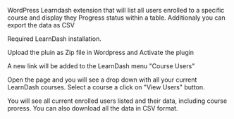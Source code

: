 WordPress Learndash extension that will list all users enrolled to a specific course and display they Progress status within a table. Additionaly you can export the data as CSV

Required LearnDash installation.

Upload the pluin as Zip file in Wordpress and Activate the plugin

A new link will be added to the LearnDash menu "Course Users"

Open the page and you will see a drop down with all your current LearnDash courses. Select a course a click on "View Users" button.

You will see all current enrolled users listed and their data, including course proress. You can also download all the data in CSV format.
